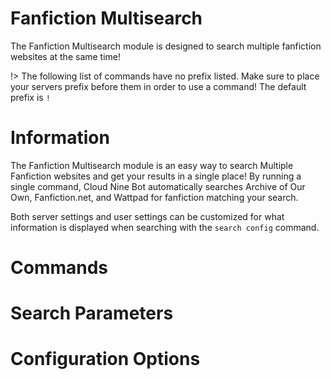 <!-- docs/multisearch.md -->
# Fanfiction Multisearch
The Fanfiction Multisearch module is designed to search multiple fanfiction websites at the same time! 

!> The following list of commands have no prefix listed. Make sure to place your servers prefix before them in order to use a command! The default prefix is `!`

# Information
The Fanfiction Multisearch module is an easy way to search Multiple Fanfiction websites and get your results in a single place! By running a single command, Cloud Nine Bot automatically searches Archive of Our Own, Fanfiction.net, and Wattpad for fanfiction matching your search.

Both server settings and user settings can be customized for what information is displayed when searching with the `search config` command. 

# Commands


# Search Parameters

# Configuration Options